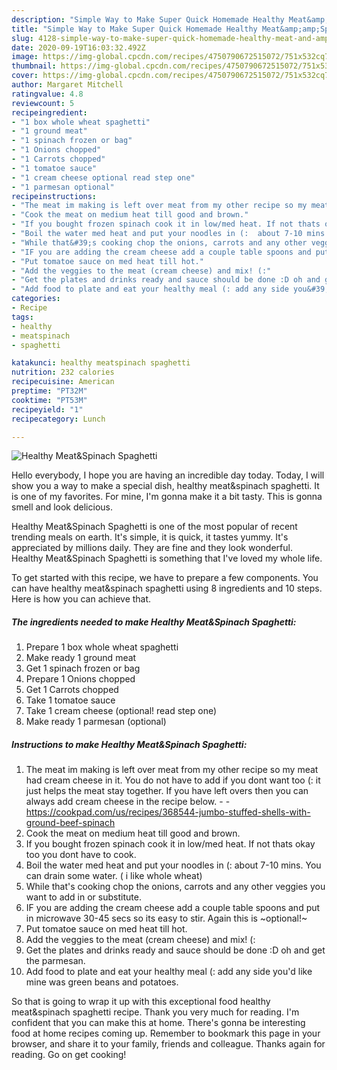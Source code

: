 ```yaml
---
description: "Simple Way to Make Super Quick Homemade Healthy Meat&amp;amp;Spinach Spaghetti"
title: "Simple Way to Make Super Quick Homemade Healthy Meat&amp;amp;Spinach Spaghetti"
slug: 4128-simple-way-to-make-super-quick-homemade-healthy-meat-and-amp-spinach-spaghetti
date: 2020-09-19T16:03:32.492Z
image: https://img-global.cpcdn.com/recipes/4750790672515072/751x532cq70/healthy-meatspinach-spaghetti-recipe-main-photo.jpg
thumbnail: https://img-global.cpcdn.com/recipes/4750790672515072/751x532cq70/healthy-meatspinach-spaghetti-recipe-main-photo.jpg
cover: https://img-global.cpcdn.com/recipes/4750790672515072/751x532cq70/healthy-meatspinach-spaghetti-recipe-main-photo.jpg
author: Margaret Mitchell
ratingvalue: 4.8
reviewcount: 5
recipeingredient:
- "1 box whole wheat spaghetti"
- "1 ground meat"
- "1 spinach frozen or bag"
- "1 Onions chopped"
- "1 Carrots chopped"
- "1 tomatoe sauce"
- "1 cream cheese optional read step one"
- "1 parmesan optional"
recipeinstructions:
- "The meat im making is left over meat from my other recipe so my meat had cream cheese in it. You do not have to add if you dont want too (: it just helps the meat stay together. If you have left overs then you can always add cream cheese in the recipe below.  https://cookpad.com/us/recipes/368544-jumbo-stuffed-shells-with-ground-beef-spinach"
- "Cook the meat on medium heat till good and brown."
- "If you bought frozen spinach cook it in low/med heat. If not thats okay too you dont have to cook."
- "Boil the water med heat and put your noodles in (:  about 7-10 mins. You can drain some water. ( i like whole wheat)"
- "While that&#39;s cooking chop the onions, carrots and any other veggies you want to add in or substitute."
- "IF you are adding the cream cheese add a couple table spoons and put in microwave 30-45 secs so its easy to stir. Again this is ~optional!~"
- "Put tomatoe sauce on med heat till hot."
- "Add the veggies to the meat (cream cheese) and mix! (:"
- "Get the plates and drinks ready and sauce should be done :D oh and get the parmesan."
- "Add food to plate and eat your healthy meal (: add any side you&#39;d like mine was green beans and potatoes."
categories:
- Recipe
tags:
- healthy
- meatspinach
- spaghetti

katakunci: healthy meatspinach spaghetti 
nutrition: 232 calories
recipecuisine: American
preptime: "PT32M"
cooktime: "PT53M"
recipeyield: "1"
recipecategory: Lunch

---
```



![Healthy Meat&amp;Spinach Spaghetti](https://img-global.cpcdn.com/recipes/4750790672515072/751x532cq70/healthy-meatspinach-spaghetti-recipe-main-photo.jpg)

Hello everybody, I hope you are having an incredible day today. Today, I will show you a way to make a special dish, healthy meat&amp;spinach spaghetti. It is one of my favorites. For mine, I'm gonna make it a bit tasty. This is gonna smell and look delicious.



Healthy Meat&amp;Spinach Spaghetti is one of the most popular of recent trending meals on earth. It's simple, it is quick, it tastes yummy. It's appreciated by millions daily. They are fine and they look wonderful. Healthy Meat&amp;Spinach Spaghetti is something that I've loved my whole life.


To get started with this recipe, we have to prepare a few components. You can have healthy meat&amp;spinach spaghetti using 8 ingredients and 10 steps. Here is how you can achieve that.

<!--inarticleads1-->

##### The ingredients needed to make Healthy Meat&amp;Spinach Spaghetti:

1. Prepare 1 box whole wheat spaghetti
1. Make ready 1 ground meat
1. Get 1 spinach frozen or bag
1. Prepare 1 Onions chopped
1. Get 1 Carrots chopped
1. Take 1 tomatoe sauce
1. Take 1 cream cheese (optional! read step one)
1. Make ready 1 parmesan (optional)




<!--inarticleads2-->

##### Instructions to make Healthy Meat&amp;Spinach Spaghetti:

1. The meat im making is left over meat from my other recipe so my meat had cream cheese in it. You do not have to add if you dont want too (: it just helps the meat stay together. If you have left overs then you can always add cream cheese in the recipe below. -  - https://cookpad.com/us/recipes/368544-jumbo-stuffed-shells-with-ground-beef-spinach
1. Cook the meat on medium heat till good and brown.
1. If you bought frozen spinach cook it in low/med heat. If not thats okay too you dont have to cook.
1. Boil the water med heat and put your noodles in (:  about 7-10 mins. You can drain some water. ( i like whole wheat)
1. While that&#39;s cooking chop the onions, carrots and any other veggies you want to add in or substitute.
1. IF you are adding the cream cheese add a couple table spoons and put in microwave 30-45 secs so its easy to stir. Again this is ~optional!~
1. Put tomatoe sauce on med heat till hot.
1. Add the veggies to the meat (cream cheese) and mix! (:
1. Get the plates and drinks ready and sauce should be done :D oh and get the parmesan.
1. Add food to plate and eat your healthy meal (: add any side you&#39;d like mine was green beans and potatoes.




So that is going to wrap it up with this exceptional food healthy meat&amp;spinach spaghetti recipe. Thank you very much for reading. I'm confident that you can make this at home. There's gonna be interesting food at home recipes coming up. Remember to bookmark this page in your browser, and share it to your family, friends and colleague. Thanks again for reading. Go on get cooking!
